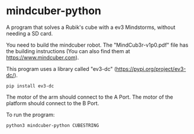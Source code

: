# mindcuber-python
A program that solves a Rubik's cube with a ev3 Mindstorms, without needing a SD card.

You need to build the mindcuber robot. The "MindCub3r-v1p0.pdf" file has the building instructions (You can also find them  at https://www.mindcuber.com).

This program uses a library called "ev3-dc" (https://pypi.org/project/ev3-dc/).

```
pip install ev3-dc
```

The motor of the arm should connect to the A Port.
The motor of the platform should connect to the B Port.

To run the program:
```
python3 mindcuber-python CUBESTRING
```

